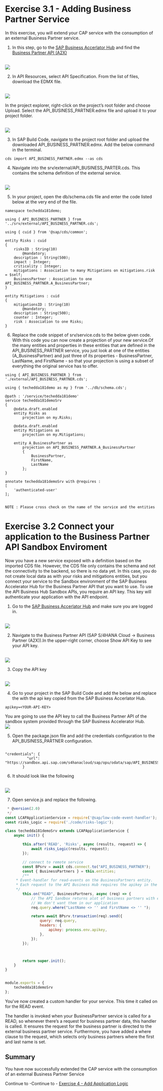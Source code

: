# Exercise 3.1 - Adding Business Partner Service

In this exercise, you will extend your CAP service with the consumption of an external Business Partner service.

1. In this step, go to the [SAP Business Accerlator Hub](https://api.sap.com/) and find the  [Business Partner API (A2X)](https://api.sap.com/api/API_BUSINESS_PARTNER/overview) 

<br>![](/exercises/ex3/ex3.1//images/bpapi.png)

2. In API Resources, select API Specification. From the list of files, download the EDMX file.

<br>![](/exercises/ex3/ex3.1//images/bpodata.png)

In the project explorer, right-click on the project’s root folder and choose Upload. Select the API_BUSINESS_PARTNER.edmx file and upload it to your project folder.

<br>![](/exercises/ex3/ex3.1//images/upload.png)

3. In SAP Build Code, navigate to the project root folder and upload the downloaded API_BUSINESS_PARTNER.edmx. Add the below command in the terminal.

```
cds import API_BUSINESS_PARTNER.edmx --as cds
```
4. Navigate into the srv/external/API_BUSINESS_PARTER.cds. This contains the schema definition of the external service.

<br>![](/exercises/ex3/ex3.1//images/cdsext.png)

5. In your project, open the db/schema.cds file and enter the code listed below at the very end of the file.

```cds
namespace techedda181demo;

using { API_BUSINESS_PARTNER } from '../srv/external/API_BUSINESS_PARTNER.cds';

using { cuid } from '@sap/cds/common';

entity Risks : cuid
{
    risksID : String(10)
        @mandatory;
    description : String(500);
    impact : Integer;
    criticality : Integer;
    mitigations : Association to many Mitigations on mitigations.risk = $self;
    BusinessPartner : Association to one API_BUSINESS_PARTNER.A_BusinessPartner;
}

entity Mitigations : cuid
{
    mitigationsID : String(10)
        @mandatory;
    description : String(500);
    counter : Integer;
    risk : Association to one Risks;
}

```

6. Replace the code snippet of srv/service.cds to the below given code. With this code you can now create a projection of your new service.Of the many entities and properties in these entities that are defined in the API_BUSINESS_PARTNER service, you just look at one of the entities (A_BusinessPartner) and just three of its properties - BusinessPartner, LastName, and FirstName - so that your projection is using a subset of everything the original service has to offer.

```cds
using { API_BUSINESS_PARTNER } from './external/API_BUSINESS_PARTNER.cds';

using { techedda181demo as my } from '../db/schema.cds';

@path : '/service/techedda181demo'
service techedda181demoSrv
{
    @odata.draft.enabled
    entity Risks as
        projection on my.Risks;

    @odata.draft.enabled
    entity Mitigations as
        projection on my.Mitigations;

    entity A_BusinessPartner as
        projection on API_BUSINESS_PARTNER.A_BusinessPartner
        {
            BusinessPartner,
            FirstName,
            LastName
        };
}

annotate techedda181demoSrv with @requires :
[
    'authenticated-user'
];


```

```
NOTE : Please cross check on the name of the service and the entities
```

# Exercise 3.2 Connect your application to the Business Partner API Sandbox Enviroment

Now you have a new service exposed with a definition based on the imported CDS file. However, the CDS file only contains the schema and not the connectivity to the backend, so there is no data yet. In this case, you do not create local data as with your risks and mitigations entities, but you connect your service to the Sandbox environment of the SAP Business Accelerator Hub for the Business Partner API that you want to use. To use the API Business Hub Sandbox APIs, you require an API key. This key will authenticate your application with the API endpoint.

1. Go to the [SAP Business Accerlator Hub](https://api.sap.com/) and make sure you are logged in.

<br>![](/exercises/ex3/ex3.1//images/apilogin.png)

2. Navigate to the Business Partner API (SAP S/4HANA Cloud → Business Partner (A2X)).In the upper-right corner, choose Show API Key to see your API key.

<br>![](/exercises/ex3/ex3.1//images/apikey.png)

3. Copy the API key

<br>![](/exercises/ex3/ex3.1//images/copyapi.png)

4. Go to your project in the SAP Build Code and add the below and replace the <YOUR-API-KEY> with the api key copied from the SAP Business Accerlator Hub.

```
apikey=<YOUR-API-KEY>
```
You are going to use the API key to call the Business Partner API of the sandbox system provided through the SAP Business Accelerator Hub.
<br>![](/exercises/ex3/ex3.1//images/apikeycode.png)

5. Open the package.json file and add the credentials configuration to the API_BUSINESS_PARTNER configuration.

```

"credentials": {
          "url": "https://sandbox.api.sap.com/s4hanacloud/sap/opu/odata/sap/API_BUSINESS_PARTNER/"
        }

```

6. It should look like the following 

<br>![](/exercises/ex3/ex3.1//images/json.png)

7. Open service.js and replace the following.

```javascript
 * @version(2.0)
 */
const LCAPApplicationService = require('@sap/low-code-event-handler');
const risks_Logic = require('./code/risks-logic');

class techedda181demoSrv extends LCAPApplicationService {
    async init() {

        this.after('READ', 'Risks', async (results, request) => {
            await risks_Logic(results, request);
        });

        // connect to remote service
        const BPsrv = await cds.connect.to("API_BUSINESS_PARTNER");
        const { BusinessPartners } = this.entities;
        /**
     * Event-handler for read-events on the BusinessPartners entity.
     * Each request to the API Business Hub requires the apikey in the header.
     */
        this.on("READ", BusinessPartners, async (req) => {
            // The API Sandbox returns alot of business partners with empty names.
            // We don't want them in our application
            req.query.where("LastName <> '' and FirstName <> '' ");

            return await BPsrv.transaction(req).send({
                query: req.query,
                headers: {
                    apikey: process.env.apikey,
                },
            });
        });



        return super.init();
    }
}


module.exports = {
    techedda181demoSrv
};
```

You've now created a custom handler for your service. This time it called on for the READ event.

The handler is invoked when your BusinessPartner service is called for a READ, so whenever there’s a request for business partner data, this handler is called. It ensures the request for the business partner is directed to the external business partner service. Furthermore, you have added a where clause to the request, which selects only business partners where the first and last name is set.

## Summary

You have now successfully extended the CAP service with the consumption of an external Business Partner Service

Continue to -Continue to - [Exercise 4 - Add Application Logic](../ex4/README.md)

